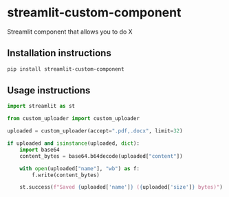 # streamlit-custom-component

Streamlit component that allows you to do X

## Installation instructions

```sh
pip install streamlit-custom-component
```

## Usage instructions

```python
import streamlit as st

from custom_uploader import custom_uploader

uploaded = custom_uploader(accept=".pdf,.docx", limit=32)

if uploaded and isinstance(uploaded, dict):
    import base64
    content_bytes = base64.b64decode(uploaded["content"])

    with open(uploaded["name"], "wb") as f:
        f.write(content_bytes)

    st.success(f"Saved {uploaded['name']} ({uploaded['size']} bytes)")


```